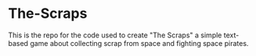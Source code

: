 # The-Scraps
This is the repo for the code used to create "The Scraps" a simple text-based game about collecting scrap from space and fighting space pirates.
